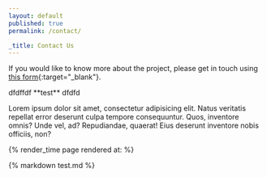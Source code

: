 ```yaml
---
layout: default
published: true
permalink: /contact/

_title: Contact Us
---
```

If you would like to know more about the project, please get in touch using [this form](https://docs.google.com/forms/d/e/1FAIpQLSeJPo89BWV6CSseAzENITkwPaqKHXE9zyGz_fniwiwOig4uTw/viewform){:target="_blank"}.

<div>
	<p>dfdffdf **test** dfdfd</p>
	<p>Lorem ipsum dolor sit amet, consectetur adipisicing elit. Natus veritatis repellat error deserunt culpa tempore consequuntur. Quos, inventore omnis? Unde vel, ad? Repudiandae, quaerat! Eius deserunt inventore nobis officiis, non?</p>
</div>

{% render_time page rendered at: %}

{% markdown test.md %}